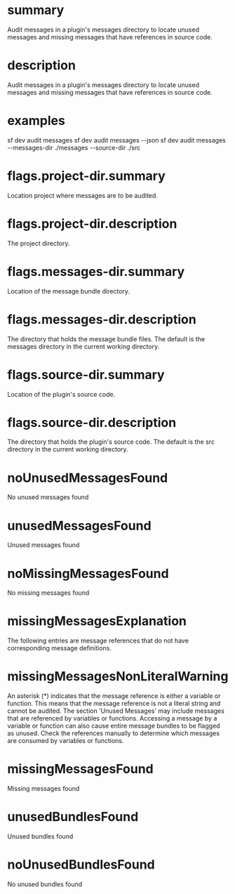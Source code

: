 # summary

Audit messages in a plugin's messages directory to locate unused messages and missing messages that have references in source code.

# description

Audit messages in a plugin's messages directory to locate unused messages and missing messages that have references in source code.

# examples

sf dev audit messages
sf dev audit messages --json
sf dev audit messages --messages-dir ./messages --source-dir ./src

# flags.project-dir.summary

Location project where messages are to be audited.

# flags.project-dir.description

The project directory.

# flags.messages-dir.summary

Location of the message bundle directory.

# flags.messages-dir.description

The directory that holds the message bundle files. The default is the messages directory in the current working directory.

# flags.source-dir.summary

Location of the plugin's source code.

# flags.source-dir.description

The directory that holds the plugin's source code. The default is the src directory in the current working directory.

# noUnusedMessagesFound

No unused messages found

# unusedMessagesFound

Unused messages found

# noMissingMessagesFound

No missing messages found

# missingMessagesExplanation

The following entries are message references that do not have corresponding message definitions.

# missingMessagesNonLiteralWarning

An asterisk (*) indicates that the message reference is either a variable or function.
This means that the message reference is not a literal string and cannot be audited.
The section 'Unused Messages' may include messages that are referenced by variables or functions.
Accessing a message by a variable or function can also cause entire message bundles to be flagged as unused.
Check the references manually to determine which messages are consumed by variables or functions.

# missingMessagesFound

Missing messages found

# unusedBundlesFound

Unused bundles found

# noUnusedBundlesFound

No unused bundles found
